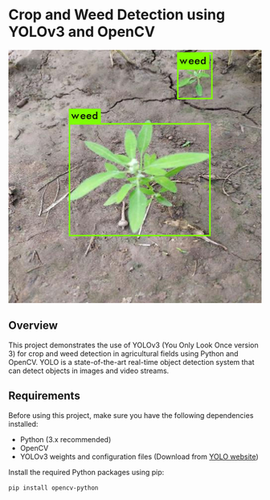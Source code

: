 # Crop and Weed Detection using YOLOv3 and OpenCV

![Crop and Weed Detection](https://github.com/Dhart079/uct_ml_internship/blob/main/Detection/Detection/data/detection/detection_1.jpeg)


## Overview

This project demonstrates the use of YOLOv3 (You Only Look Once version 3) for crop and weed detection in agricultural fields using Python and OpenCV. YOLO is a state-of-the-art real-time object detection system that can detect objects in images and video streams.

## Requirements

Before using this project, make sure you have the following dependencies installed:

- Python (3.x recommended)
- OpenCV
- YOLOv3 weights and configuration files (Download from [YOLO website](https://pjreddie.com/darknet/yolo/))

Install the required Python packages using pip:

```bash
pip install opencv-python
